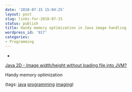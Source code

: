 ```yaml
---
date: '2010-07-15 15:04:25'
layout: post
slug: links-for-2010-07-15
status: publish
title: Handy memory optimization in Java image handling
wordpress_id: '917'
categories:
- Programming
---
```


  *


[Java 2D - Image width/height without loading file into JVM?](http://forums.sun.com/thread.jspa?threadID=5363192)


Handy memory optimization


(tags: [java](http://delicious.com/eob/java) [programming](http://delicious.com/eob/programming) [imaging](http://delicious.com/eob/imaging))



